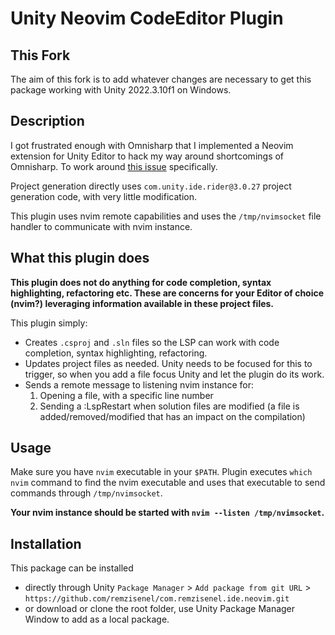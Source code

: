 # Unity Neovim CodeEditor Plugin

## This Fork
The aim of this fork is to add whatever changes are necessary to get this package working with Unity 2022.3.10f1 on Windows.

## Description

I got frustrated enough with Omnisharp that I implemented a Neovim extension for Unity Editor to hack my way around shortcomings of Omnisharp.
To work around [this issue](https://github.com/neovim/neovim/issues/14042) specifically.

Project generation directly uses `com.unity.ide.rider@3.0.27` project generation code, with very little modification.

This plugin uses nvim remote capabilities and uses the `/tmp/nvimsocket` file handler to communicate with nvim instance.

## What this plugin does

**This plugin does not do anything for code completion, syntax highlighting, refactoring etc. These are concerns for your Editor of choice (nvim?) leveraging information available in these project files.**

This plugin simply:
- Creates `.csproj` and `.sln` files so the LSP can work with code completion, syntax highlighting, refactoring.
- Updates project files as needed. Unity needs to be focused for this to trigger, so when you add a file focus Unity and let the plugin do its work.
- Sends a remote message to listening nvim instance for:
    1. Opening a file, with a specific line number
    2. Sending a :LspRestart when solution files are modified (a file is added/removed/modified that has an impact on the compilation)

## Usage

Make sure you have `nvim` executable in your `$PATH`. Plugin executes `which nvim` command to find the nvim executable and uses that executable to send commands through `/tmp/nvimsocket`.

**Your nvim instance should be started with `nvim --listen /tmp/nvimsocket`.**

## Installation

This package can be installed 
- directly through Unity `Package Manager` > `Add package from git URL` > `https://github.com/remzisenel/com.remzisenel.ide.neovim.git`
- or download or clone the root folder, use Unity Package Manager Window to add as a local package. 

